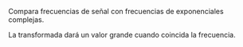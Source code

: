 Compara frecuencias de señal con frecuencias de exponenciales complejas.

La transformada dará un valor grande cuando coincida la frecuencia.
